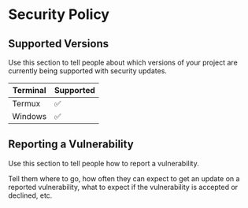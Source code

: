 # Security Policy

## Supported Versions

Use this section to tell people about which versions of your project are
currently being supported with security updates.

| Terminal | Supported          |
| ------- | ------------------ |
| Termux  | :white_check_mark: |
| Windows | ✅                 |


## Reporting a Vulnerability

Use this section to tell people how to report a vulnerability.

Tell them where to go, how often they can expect to get an update on a
reported vulnerability, what to expect if the vulnerability is accepted or
declined, etc.

